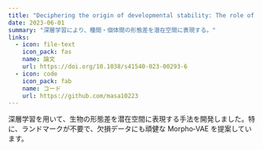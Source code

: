 ```yaml
---
title: "Deciphering the origin of developmental stability: The role of intracellular expression variability in evolutionary conservation"
date: 2023-06-01
summary: "深層学習により、種間・個体間の形態差を潜在空間に表現する。"
links:
  - icon: file-text
    icon_pack: fas
    name: 論文
    url: https://doi.org/10.1038/s41540-023-00293-6
  - icon: code
    icon_pack: fab
    name: コード
    url: https://github.com/masa10223
---
```


深層学習を用いて、生物の形態差を潜在空間に表現する手法を開発しました。特に、ランドマークが不要で、欠損データにも頑健な Morpho‑VAE を提案しています。